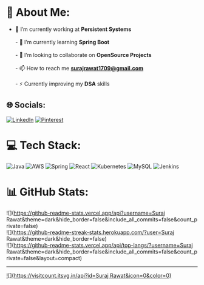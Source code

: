 # 💫 About Me:
- 🔭 I’m currently working at **Persistent Systems**<br><br>- 🌱 I’m currently learning **Spring Boot**<br><br>- 👯 I’m looking to collaborate on **OpenSource Projects**<br><br>- 📫 How to reach me **surajrawat1709@gmail.com**<br><br>- ⚡ Currently improving my  **DSA** skills


## 🌐 Socials:
[![LinkedIn](https://img.shields.io/badge/LinkedIn-%230077B5.svg?logo=linkedin&logoColor=white)](https://linkedin.com/in/https://www.linkedin.com/in/suraj-singh-rawat) [![Pinterest](https://img.shields.io/badge/Pinterest-%23E60023.svg?logo=Pinterest&logoColor=white)](https://pinterest.com/ss) 

# 💻 Tech Stack:
![Java](https://img.shields.io/badge/java-%23ED8B00.svg?style=for-the-badge&logo=java&logoColor=white) ![AWS](https://img.shields.io/badge/AWS-%23FF9900.svg?style=for-the-badge&logo=amazon-aws&logoColor=white) ![Spring](https://img.shields.io/badge/spring-%236DB33F.svg?style=for-the-badge&logo=spring&logoColor=white) ![React](https://img.shields.io/badge/react-%2320232a.svg?style=for-the-badge&logo=react&logoColor=%2361DAFB) ![Kubernetes](https://img.shields.io/badge/kubernetes-%23326ce5.svg?style=for-the-badge&logo=kubernetes&logoColor=white) ![MySQL](https://img.shields.io/badge/mysql-%2300f.svg?style=for-the-badge&logo=mysql&logoColor=white) ![Jenkins](https://img.shields.io/badge/jenkins-%232C5263.svg?style=for-the-badge&logo=jenkins&logoColor=white)
# 📊 GitHub Stats:
![](https://github-readme-stats.vercel.app/api?username=Suraj Rawat&theme=dark&hide_border=false&include_all_commits=false&count_private=false)<br/>
![](https://github-readme-streak-stats.herokuapp.com/?user=Suraj Rawat&theme=dark&hide_border=false)<br/>
![](https://github-readme-stats.vercel.app/api/top-langs/?username=Suraj Rawat&theme=dark&hide_border=false&include_all_commits=false&count_private=false&layout=compact)

---
[![](https://visitcount.itsvg.in/api?id=Suraj Rawat&icon=0&color=0)](https://visitcount.itsvg.in)

<!-- Proudly created with GPRM ( https://gprm.itsvg.in ) -->
